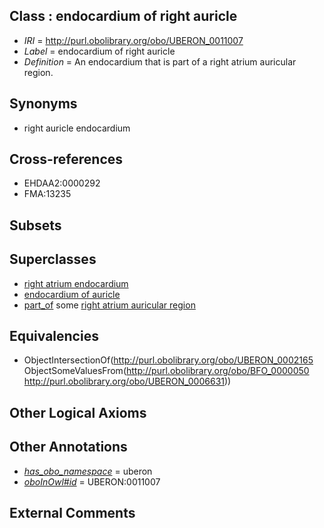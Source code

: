 
## Class : endocardium of right auricle

 * *IRI* = http://purl.obolibrary.org/obo/UBERON_0011007
 * *Label* = endocardium of right auricle
 * *Definition* = An endocardium that is part of a right atrium auricular region.

## Synonyms

 * right auricle endocardium

## Cross-references

 * EHDAA2:0000292
 * FMA:13235

## Subsets


## Superclasses

 * [right atrium endocardium](../../UBERON/29/UBERON_0009129.md)
 * [endocardium of auricle](../../UBERON/05/UBERON_0011005.md)
 * [part_of](../../BFO/50/BFO_0000050.md) some [right atrium auricular region](../../UBERON/31/UBERON_0006631.md)

## Equivalencies

 * ObjectIntersectionOf(<http://purl.obolibrary.org/obo/UBERON_0002165> ObjectSomeValuesFrom(<http://purl.obolibrary.org/obo/BFO_0000050> <http://purl.obolibrary.org/obo/UBERON_0006631>))

## Other Logical Axioms


## Other Annotations

 * *[has_obo_namespace](../../ce/oboInOwl#hasOBONamespace.md)* = uberon
 * *[oboInOwl#id](../../id/oboInOwl#id.md)* = UBERON:0011007

## External Comments

